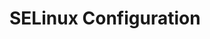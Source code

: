 
# SELinux Configuration

<!--
DELETE ME AFTER COMPLETING THE DOCUMENT!
---
Task: https://dev.azure.com/mariner-org/polar/_workitems/edit/13168
Title: SELinux Configuration
Type: Explanation
Objective:

Explanation of the SELinux configuration done by Trident.
-->
